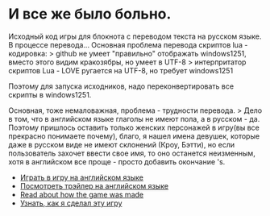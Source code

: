 # И все же было больно.
Исходный код игры для блокнота с переводом текста на русском языке.
В процессе перевода...
Основная проблема перевода скриптов lua - кодировка:
    > github не умеет "правильно" отображать windows1251, вместо этого видим кракозябры, но умеет в UTF-8
    > интерпритатор скриптов Lua - LOVE ругается на UTF-8, но требует windows1251

Поэтому для запуска исходников, надо переконвертировать все скрипты в windows1251.

Основная, тоже немаловажная, проблема - трудности перевода.
    > Дело в том, что в английском языке глаголы не имеют пола, а в русском - да. Поэтому пришлось оставить только женских персонажей в игру(вы все прекрасно понимаете почему), благо, я нашел имена девушек, которые даже в русском виде не имеют склонений (Кроу, Бэтти), но если пользователь захочет ввести свое имя, то оно останется неизменным, хотя в английском все проще - просто добавить окончание 's.

* [Играть в игру на английском языке](https://sheepolution.itch.io/and-yet-it-hurt)
* [Посмотреть трэйлер на английском языке](https://www.youtube.com/watch?v=qcdMVoE4mJM)
* [Read about how the game was made](https://sheepolution.com/blog/gamedev/how-i-made-a-game-played-in-notepad/)
* [Узнать, как я сделал эту игру](https://habr.com/ru/company/playgendary/blog/488222/)